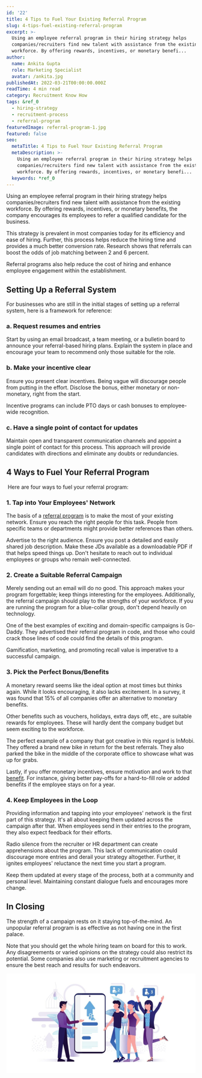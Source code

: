 ```yaml
---
id: '22'
title: 4 Tips to Fuel Your Existing Referral Program
slug: 4-tips-fuel-existing-referral-program
excerpt: >-
  Using an employee referral program in their hiring strategy helps
  companies/recruiters find new talent with assistance from the existing
  workforce. By offering rewards, incentives, or monetary benefi...
author:
  name: Ankita Gupta
  role: Marketing Specialist
  avatar: /ankita.jpg
publishedAt: 2022-03-21T00:00:00.000Z
readTime: 4 min read
category: Recruitment Know How
tags: &ref_0
  - hiring-strategy
  - recruitment-process
  - referral-program
featuredImage: referral-program-1.jpg
featured: false
seo:
  metaTitle: 4 Tips to Fuel Your Existing Referral Program
  metaDescription: >-
    Using an employee referral program in their hiring strategy helps
    companies/recruiters find new talent with assistance from the existing
    workforce. By offering rewards, incentives, or monetary benefi...
  keywords: *ref_0
---
```


Using an employee referral program in their hiring strategy helps companies/recruiters find new talent with assistance from the existing workforce. By offering rewards, incentives, or monetary benefits, the company encourages its employees to refer a qualified candidate for the business. 

<!--more-->

This strategy is prevalent in most companies today for its efficiency and ease of hiring. Further, this process helps reduce the hiring time and provides a much better conversion rate. Research shows that referrals can boost the odds of job matching between 2 and 6 percent. 

Referral programs also help reduce the cost of hiring and enhance employee engagement within the establishment.  

## **Setting Up a Referral System** 

For businesses who are still in the initial stages of setting up a referral system, here is a framework for reference: 

### **a. Request resumes and entries** 

Start by using an email broadcast, a team meeting, or a bulletin board to announce your referral-based hiring plans. Explain the system in place and encourage your team to recommend only those suitable for the role. 

### **b. Make your incentive clear**

Ensure you present clear incentives. Being vague will discourage people from putting in the effort. Disclose the bonus, either monetary or non-monetary, right from the start. 

Incentive programs can include PTO days or cash bonuses to employee-wide recognition. 

### **c. Have a single point of contact for updates**

Maintain open and transparent communication channels and appoint a single point of contact for this process. This approach will provide candidates with directions and eliminate any doubts or redundancies. 

## **4 Ways to Fuel Your Referral Program**

 Here are four ways to fuel your referral program:

### 1\. **Tap into Your Employees' Network** 

The basis of a [referral program](https://www.thetalentpool.ai/employee-referral-software/) is to make the most of your existing network. Ensure you reach the right people for this task. People from specific teams or departments might provide better references than others.

Advertise to the right audience. Ensure you post a detailed and easily shared job description. Make these JDs available as a downloadable PDF if that helps speed things up. Don't hesitate to reach out to individual employees or groups who remain well-connected.  

### 2\. **Create a Suitable Referral Campaign**

Merely sending out an email will do no good. This approach makes your program forgettable; keep things interesting for the employees. Additionally, the referral campaign should play to the strengths of your workforce. If you are running the program for a blue-collar group, don't depend heavily on technology. 

One of the best examples of exciting and domain-specific campaigns is Go-Daddy. They advertised their referral program in code, and those who could crack those lines of code could find the details of this program.  

Gamification, marketing, and promoting recall value is imperative to a successful campaign. 

### 3\. **Pick the Perfect Bonus/Benefits**

A monetary reward seems like the ideal option at most times but thinks again. While it looks encouraging, it also lacks excitement. In a survey, it was found that 15% of all companies offer an alternative to monetary benefits. 

Other benefits such as vouchers, holidays, extra days off, etc., are suitable rewards for employees. These will hardly dent the company budget but seem exciting to the workforce.  

The perfect example of a company that got creative in this regard is InMobi. They offered a brand new bike in return for the best referrals. They also parked the bike in the middle of the corporate office to showcase what was up for grabs.

Lastly, if you offer monetary incentives, ensure motivation and work to that [benefit](https://www.thetalentpool.ai/recruitment-management-software-benefits.html). For instance, giving better pay-offs for a hard-to-fill role or added benefits if the employee stays on for a year. 

### 4\. **Keep Employees in the Loop** 

Providing information and tapping into your employees' network is the first part of this strategy. It's all about keeping them updated across the campaign after that. When employees send in their entries to the program, they also expect feedback for their efforts. 

Radio silence from the recruiter or HR department can create apprehensions about the program. This lack of communication could discourage more entries and derail your strategy altogether. Further, it ignites employees' reluctance the next time you start a program. 

Keep them updated at every stage of the process, both at a community and personal level. Maintaining constant dialogue fuels and encourages more change. 

## **In Closing**

The strength of a campaign rests on it staying top-of-the-mind. An unpopular referral program is as effective as not having one in the first palace. 

Note that you should get the whole hiring team on board for this to work. Any disagreements or varied opinions on the strategy could also restrict its potential. Some companies also use marketing or recruitment agencies to ensure the best reach and results for such endeavors. 

![referral-program](images/referral-program-1-1024x537.jpg)
